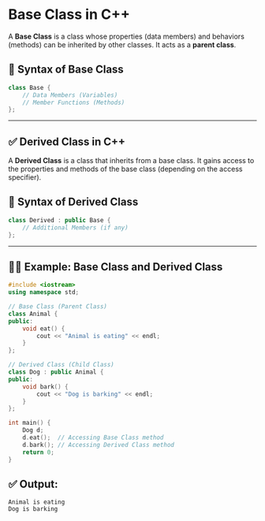 # Base Class in C++
A **Base Class** is a class whose properties (data members) and behaviors (methods) can be inherited by other classes. It acts as a **parent class**.

## 🔹 Syntax of Base Class
```cpp
class Base {
    // Data Members (Variables)
    // Member Functions (Methods)
};
```

---

## ✅ Derived Class in C++
A **Derived Class** is a class that inherits from a base class. It gains access to the properties and methods of the base class (depending on the access specifier).

## 🔹 Syntax of Derived Class
```cpp
class Derived : public Base {
    // Additional Members (if any)
};
```

---

## 🧑‍💻 Example: Base Class and Derived Class
```cpp
#include <iostream>
using namespace std;

// Base Class (Parent Class)
class Animal {
public:
    void eat() {
        cout << "Animal is eating" << endl;
    }
};

// Derived Class (Child Class)
class Dog : public Animal {
public:
    void bark() {
        cout << "Dog is barking" << endl;
    }
};

int main() {
    Dog d;
    d.eat();  // Accessing Base Class method
    d.bark(); // Accessing Derived Class method
    return 0;
}
```

## ✅ Output:
```
Animal is eating
Dog is barking
```

